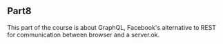## Part8

This part of the course is about GraphQL, Facebook's alternative to REST for communication between browser and a server.ok.